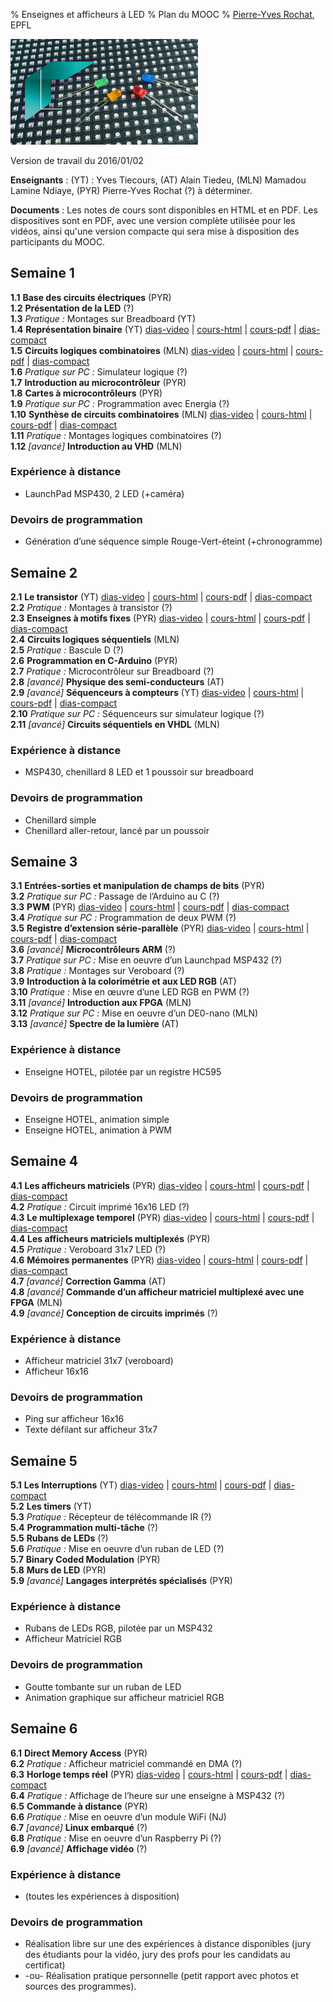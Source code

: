% Enseignes et afficheurs à LED
% Plan du MOOC
% [Pierre-Yves Rochat](mailto:pyr@pyr.ch), EPFL

<img src="../../statiques/images/vignette.jpg" alt="Vignette du MOOC" style="width: 300px; text-align=center;"/>

Version de travail du 2016/01/02

**Enseignants** : (YT) : Yves Tiecours, (AT) Alain Tiedeu, (MLN) Mamadou Lamine Ndiaye, (PYR) Pierre-Yves Rochat (?) à déterminer.

**Documents** : Les notes de cours sont disponibles en HTML et en PDF. Les dispositives sont en PDF, avec une version complète utilisée pour les vidéos, ainsi qu'une version compacte qui sera mise à disposition des participants du MOOC.   

## Semaine 1 ##



**1.1** **Base des circuits électriques** (PYR)   
**1.2** **Présentation de la LED** (?)   
**1.3** *Pratique :* Montages sur Breadboard (YT)   
**1.4** **Représentation binaire** (YT) [dias-video](../104/binaire-dia.pdf) | [cours-html](../104/binaire.html) | [cours-pdf](../104/binaire.pdf) | [dias-compact](../104/binaire-dia-compact.pdf)   
**1.5** **Circuits logiques combinatoires** (MLN) [dias-video](sys-combi-dia.pdf) | [cours-html](sys-combi.html) | [cours-pdf](sys-combi.pdf) | [dias-compact](sys-combi-dia-compact.pdf)   
**1.6** *Pratique sur PC :* Simulateur logique (?)   
**1.7** **Introduction au microcontrôleur** (PYR)   
**1.8** **Cartes à microcontrôleurs** (PYR)   
**1.9** *Pratique sur PC :* Programmation avec Energia (?)   
**1.10** **Synthèse de circuits combinatoires** (MLN) [dias-video](synth-combi-dia.pdf) | [cours-html](synth-combi.html) | [cours-pdf](synth-combi.pdf) | [dias-compact](synth-combi-dia-compact.pdf)   
**1.11** *Pratique :* Montages logiques combinatoires (?)   
**1.12** *[avancé]* **Introduction au VHD** (MLN)   

### Expérience à distance

* LaunchPad MSP430, 2 LED (+caméra)
   
### Devoirs de programmation

* Génération d’une séquence simple Rouge-Vert-éteint (+chronogramme)
   

## Semaine 2 ##



**2.1** **Le transistor** (YT) [dias-video](transistor-dia.pdf) | [cours-html](transistor.html) | [cours-pdf](transistor.pdf) | [dias-compact](transistor-dia-compact.pdf)   
**2.2** *Pratique :* Montages à transistor <!-- (2 segments de 4 LED) --> (?)   
**2.3** **Enseignes à motifs fixes** (PYR) [dias-video](enseignes-fixes-dia.pdf) | [cours-html](enseignes-fixes.html) | [cours-pdf](enseignes-fixes.pdf) | [dias-compact](enseignes-fixes-dia-compact.pdf)   
**2.4** **Circuits logiques séquentiels** (MLN)   
**2.5** *Pratique :* Bascule D (?)   
**2.6** **Programmation en C-Arduino** (PYR)   
**2.7** *Pratique :* Microcontrôleur sur Breadboard (?)   
**2.8** *[avancé]* **Physique des semi-conducteurs** (AT)   
**2.9** *[avancé]* **Séquenceurs à compteurs** (YT) [dias-video](seq-compteur-dia.pdf) | [cours-html](seq-compteur.html) | [cours-pdf](seq-compteur.pdf) | [dias-compact](seq-compteur-dia-compact.pdf)   
**2.10** *Pratique sur PC :* Séquenceurs sur simulateur logique (?)   
**2.11** *[avancé]* **Circuits séquentiels en VHDL** (MLN)   

### Expérience à distance

* MSP430, chenillard 8 LED et 1 poussoir sur breadboard
   
### Devoirs de programmation

* Chenillard simple
* Chenillard aller-retour, lancé par un poussoir
   

## Semaine 3 ##



**3.1** **Entrées-sorties et manipulation de champs de bits** (PYR)   
**3.2** *Pratique sur PC :* Passage de l’Arduino au C (?)   
**3.3** **PWM** (PYR) [dias-video](pwm-dia.pdf) | [cours-html](pwm.html) | [cours-pdf](pwm.pdf) | [dias-compact](pwm-dia-compact.pdf)   
**3.4** *Pratique sur PC :* Programmation de deux PWM (?)   
**3.5** **Registre d’extension série-parallèle** (PYR) [dias-video](registres-ser-par-dia.pdf) | [cours-html](registres-ser-par.html) | [cours-pdf](registres-ser-par.pdf) | [dias-compact](registres-ser-par-dia-compact.pdf)   
**3.6** *[avancé]* **Microcontrôleurs ARM** (?)   
**3.7** *Pratique sur PC :* Mise en oeuvre d’un Launchpad MSP432 (?)   
**3.8** *Pratique :* Montages sur Veroboard (?)   
**3.9** **Introduction à la colorimétrie et aux LED RGB** (AT)   
**3.10** *Pratique :* Mise en œuvre d’une LED RGB en PWM (?)   
**3.11** *[avancé]* **Introduction aux FPGA** (MLN)   
**3.12** *Pratique sur PC :* Mise en oeuvre d’un DE0-nano (MLN)   
**3.13** *[avancé]* **Spectre de la lumière** (AT)   

### Expérience à distance

* Enseigne HOTEL, pilotée par un registre HC595
   
### Devoirs de programmation

* Enseigne HOTEL, animation simple
* Enseigne HOTEL, animation à PWM
   

## Semaine 4 ##



**4.1** **Les afficheurs matriciels** (PYR) [dias-video](matrice-dia.pdf) | [cours-html](matrice.html) | [cours-pdf](matrice.pdf) | [dias-compact](matrice-dia-compact.pdf)   
**4.2** *Pratique :* Circuit imprimé 16x16 LED (?)   
**4.3** **Le multiplexage temporel** (PYR) [dias-video](multiplex-dia.pdf) | [cours-html](multiplex.html) | [cours-pdf](multiplex.pdf) | [dias-compact](multiplex-dia-compact.pdf)   
**4.4** **Les afficheurs matriciels multiplexés** (PYR)   
**4.5** *Pratique :* Veroboard 31x7 LED (?)   
**4.6** **Mémoires permanentes** (PYR) [dias-video](memoires-perm-dia.pdf) | [cours-html](memoires-perm.html) | [cours-pdf](memoires-perm.pdf) | [dias-compact](memoires-perm-dia-compact.pdf)   
**4.7** *[avancé]* **Correction Gamma** (AT)   
**4.8** *[avancé]* **Commande d’un afficheur matriciel multiplexé avec une FPGA** (MLN)   
**4.9** *[avancé]* **Conception de circuits imprimés** (?)   

### Expérience à distance

* Afficheur matriciel 31x7 (veroboard)
* Afficheur 16x16
   
### Devoirs de programmation

* Ping sur afficheur 16x16
* Texte défilant sur afficheur 31x7
   

## Semaine 5 ##



**5.1** **Les Interruptions** (YT) [dias-video](inter-dia.pdf) | [cours-html](inter.html) | [cours-pdf](inter.pdf) | [dias-compact](inter-dia-compact.pdf)   
**5.2** **Les timers** (YT)   
**5.3** *Pratique :* Récepteur de télécommande IR (?)   
**5.4** **Programmation multi-tâche** (?)   
**5.5** **Rubans de LEDs** (?)   
**5.6** *Pratique :* Mise en oeuvre d’un ruban de LED (?)   
**5.7** **Binary Coded Modulation** (PYR)   
**5.8** **Murs de LED** (PYR)   
**5.9** *[avancé]* **Langages interprétés spécialisés** (PYR)   

### Expérience à distance

* Rubans de LEDs RGB, pilotée par un MSP432
* Afficheur Matriciel RGB
   
### Devoirs de programmation

* Goutte tombante sur un ruban de LED
* Animation graphique sur afficheur matriciel RGB
   

## Semaine 6 ##



**6.1** **Direct Memory Access** (PYR)   
**6.2** *Pratique :* Afficheur matriciel commandé en DMA (?)   
**6.3** **Horloge temps réel** (PYR) [dias-video](horloge-dia.pdf) | [cours-html](horloge.html) | [cours-pdf](horloge.pdf) | [dias-compact](horloge-dia-compact.pdf)   
**6.4** *Pratique :* Affichage de l’heure sur une enseigne à MSP432 (?)   
**6.5** **Commande à distance** (PYR)   
**6.6** *Pratique :* Mise en oeuvre d’un module WiFi (NJ)   
**6.7** *[avancé]* **Linux embarqué** (?)   
**6.8** *Pratique :* Mise en oeuvre d’un Raspberry Pi (?)   
**6.9** *[avancé]* **Affichage vidéo** (?)   

### Expérience à distance

* (toutes les expériences à disposition)
   
### Devoirs de programmation

* Réalisation libre sur une des expériences à distance disponibles (jury des étudiants pour la vidéo, jury des profs pour les candidats au certificat)
* -ou- Réalisation pratique personnelle (petit rapport avec photos et sources des programmes).
   